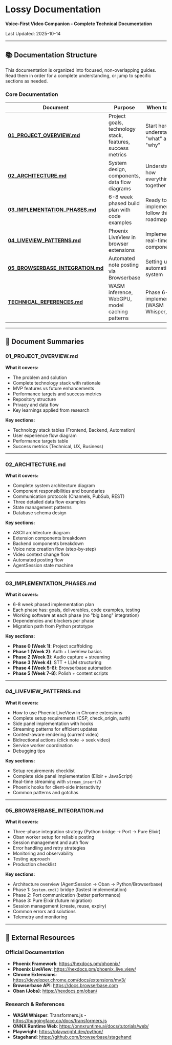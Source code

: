 # Lossy Documentation

**Voice-First Video Companion - Complete Technical Documentation**

Last Updated: 2025-10-14

---

## 📚 Documentation Structure

This documentation is organized into focused, non-overlapping guides. Read them in order for a complete understanding, or jump to specific sections as needed.

### Core Documentation

| Document | Purpose | When to Read |
|----------|---------|--------------|
| **[01_PROJECT_OVERVIEW.md](./01_PROJECT_OVERVIEW.md)** | Project goals, technology stack, features, success metrics | Start here - understand the "what" and "why" |
| **[02_ARCHITECTURE.md](./02_ARCHITECTURE.md)** | System design, components, data flow diagrams | Understand how everything fits together |
| **[03_IMPLEMENTATION_PHASES.md](./03_IMPLEMENTATION_PHASES.md)** | 6-8 week phased build plan with code examples | Ready to implement - follow this roadmap |
| **[04_LIVEVIEW_PATTERNS.md](./04_LIVEVIEW_PATTERNS.md)** | Phoenix LiveView in browser extensions | Implementing real-time UI components |
| **[05_BROWSERBASE_INTEGRATION.md](./05_BROWSERBASE_INTEGRATION.md)** | Automated note posting via Browserbase | Setting up automation system |
| **[TECHNICAL_REFERENCES.md](./TECHNICAL_REFERENCES.md)** | WASM inference, WebGPU, model caching patterns | Phase 6-7 implementation (WASM Whisper, CLIP) |

---

## 📖 Document Summaries

### 01_PROJECT_OVERVIEW.md
**What it covers:**
- The problem and solution
- Complete technology stack with rationale
- MVP features vs future enhancements
- Performance targets and success metrics
- Repository structure
- Privacy and data flow
- Key learnings applied from research

**Key sections:**
- Technology stack tables (Frontend, Backend, Automation)
- User experience flow diagram
- Performance targets table
- Success metrics (Technical, UX, Business)

---

### 02_ARCHITECTURE.md
**What it covers:**
- Complete system architecture diagram
- Component responsibilities and boundaries
- Communication protocols (Channels, PubSub, REST)
- Three detailed data flow examples
- State management patterns
- Database schema design

**Key sections:**
- ASCII architecture diagram
- Extension components breakdown
- Backend components breakdown
- Voice note creation flow (step-by-step)
- Video context change flow
- Automated posting flow
- AgentSession state machine

---

### 03_IMPLEMENTATION_PHASES.md
**What it covers:**
- 6-8 week phased implementation plan
- Each phase has: goals, deliverables, code examples, testing
- Working software at each phase (no "big bang" integration)
- Dependencies and blockers per phase
- Migration path from Python prototype

**Key sections:**
- **Phase 0 (Week 1)**: Project scaffolding
- **Phase 1 (Week 2)**: Auth + LiveView basics
- **Phase 2 (Week 3)**: Audio capture + streaming
- **Phase 3 (Week 4)**: STT + LLM structuring
- **Phase 4 (Week 5-6)**: Browserbase automation
- **Phase 5 (Week 7-8)**: Polish + content scripts

---

### 04_LIVEVIEW_PATTERNS.md
**What it covers:**
- How to use Phoenix LiveView in Chrome extensions
- Complete setup requirements (CSP, check_origin, auth)
- Side panel implementation with hooks
- Streaming patterns for efficient updates
- Context-aware rendering (current video)
- Bidirectional actions (click note → seek video)
- Service worker coordination
- Debugging tips

**Key sections:**
- Setup requirements checklist
- Complete side panel implementation (Elixir + JavaScript)
- Real-time streaming with `stream_insert/3`
- Phoenix hooks for client-side interactivity
- Common patterns and gotchas

---

### 05_BROWSERBASE_INTEGRATION.md
**What it covers:**
- Three-phase integration strategy (Python bridge → Port → Pure Elixir)
- Oban worker setup for reliable posting
- Session management and auth flow
- Error handling and retry strategies
- Monitoring and observability
- Testing approach
- Production checklist

**Key sections:**
- Architecture overview (AgentSession → Oban → Python/Browserbase)
- Phase 1: `System.cmd()` bridge (fastest implementation)
- Phase 2: Port communication (better performance)
- Phase 3: Pure Elixir (future migration)
- Session management (create, reuse, expiry)
- Common errors and solutions
- Telemetry and monitoring

---

## 🔗 External Resources

### Official Documentation
- **Phoenix Framework**: https://hexdocs.pm/phoenix/
- **Phoenix LiveView**: https://hexdocs.pm/phoenix_live_view/
- **Chrome Extensions**: https://developer.chrome.com/docs/extensions/mv3/
- **Browserbase API**: https://docs.browserbase.com
- **Oban (Jobs)**: https://hexdocs.pm/oban/

### Research & References
- **WASM Whisper**: Transformers.js - https://huggingface.co/docs/transformers.js
- **ONNX Runtime Web**: https://onnxruntime.ai/docs/tutorials/web/
- **Playwright**: https://playwright.dev/python/
- **Stagehand**: https://github.com/browserbase/stagehand
